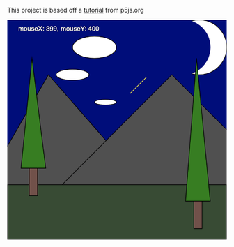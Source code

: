 This project is based off a [tutorial](https://p5js.org/tutorials/variables-and-change/) from p5js.org

![screenshot of work](imgs/screenshot.png)